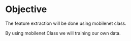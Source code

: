 # Objective
The feature extraction will be done using mobilenet class. 

By using mobilenet Class we will training our own data.
